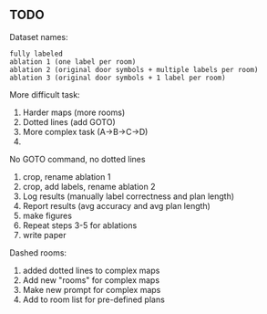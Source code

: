 ## TODO

Dataset names:

	fully labeled
	ablation 1 (one label per room)
	ablation 2 (original door symbols + multiple labels per room)
	ablation 3 (original door symbols + 1 label per room)



More difficult task:

1. Harder maps (more rooms)
2. Dotted lines (add GOTO)
3. More complex task (A->B->C->D)
4. 





No GOTO command, no dotted lines
1. crop, rename ablation 1
2. crop, add labels, rename ablation 2
3. Log results (manually label correctness and plan length)
4. Report results (avg accuracy and avg plan length)
5. make figures
6. Repeat steps 3-5 for ablations
7. write paper



Dashed rooms:

1. added dotted lines to complex maps
2. Add new "rooms" for complex maps
3. Make new prompt for complex maps
4. Add to room list for pre-defined plans